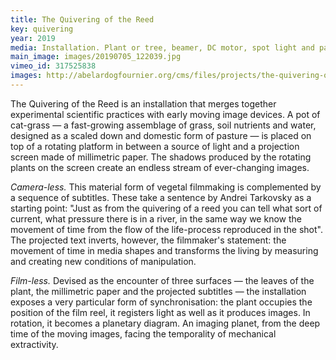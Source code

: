 ```yaml
---
title: The Quivering of the Reed
key: quivering
year: 2019
media: Installation. Plant or tree, beamer, DC motor, spot light and paper screen. Variable dimensions.
main_image: images/20190705_122039.jpg
vimeo_id: 317525838
images: http://abelardogfournier.org/cms/files/projects/the-quivering-of-the-reed/quivering-cerezales-2-ed.project.jpg
---
```




<div class="en">
        <p>The Quivering of the Reed is an installation that merges together experimental scientific practices with early moving image devices. A pot of cat-grass — a fast-growing assemblage of grass, soil nutrients and water, designed as a scaled down and domestic form of pasture — is placed on top of a rotating platform in between a source of light and a projection screen made of millimetric paper. The shadows produced by the rotating plants on the screen create an endless stream of ever-changing images.</p>
        <p><em>Camera-less.</em> This material form of vegetal filmmaking is complemented by a sequence of subtitles. These take a sentence by Andrei Tarkovsky as a starting point: "Just as from the quivering of a reed you can tell what sort of current, what pressure there is in a river, in the same way we know the movement of time from the flow of the life-process reproduced in the shot". The projected text inverts, however, the filmmaker's statement: the movement of time in media shapes and transforms the living by measuring and creating new conditions of manipulation.</p>
        <p><em>Film-less.</em> Devised as the encounter of three surfaces — the leaves of the plant, the millimetric paper and the projected subtitles — the installation exposes a very particular form of synchronisation: the plant occupies the position of the film reel, it registers light as well as it produces images. In rotation, it becomes a planetary diagram. An imaging planet, from the deep time of the moving images, facing the temporality of mechanical extractivity.</p>   
</div>

